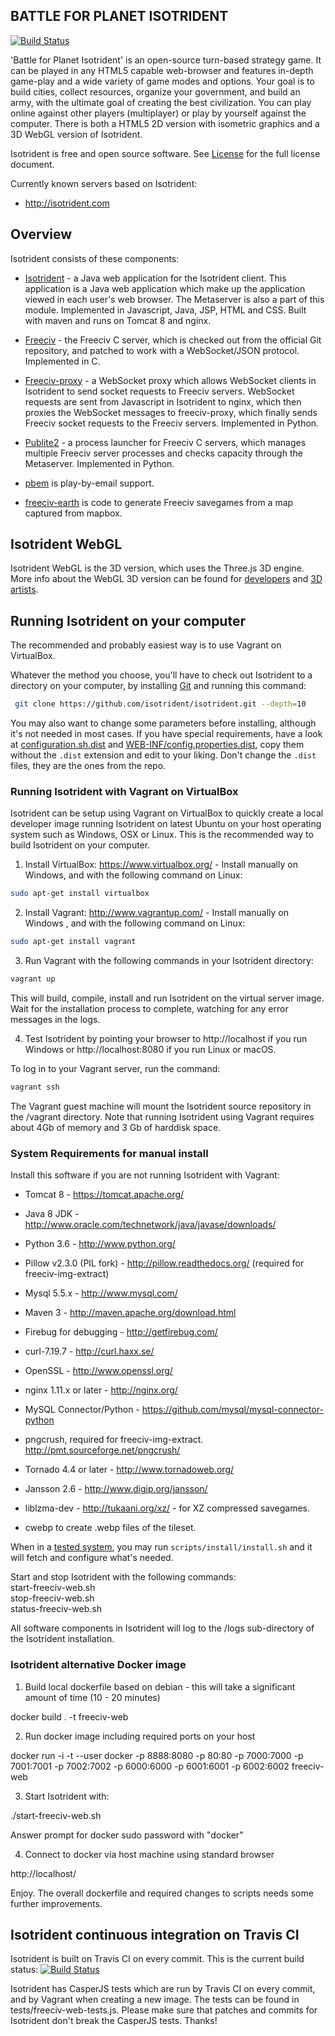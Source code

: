 ﻿BATTLE FOR PLANET ISOTRIDENT
----------------------------

[![Build Status](https://api.travis-ci.org/Isotrident/Isotrident-web.png)](https://travis-ci.org/Isotrident/Isotrident)

'Battle for Planet Isotrident' is an open-source turn-based strategy game. It can be played in any HTML5 capable web-browser and features in-depth game-play and a wide variety of game modes and options. Your goal is to build cities, collect resources, organize your government, and build an army, with the ultimate goal of creating the best civilization. You can play online against other players (multiplayer) or play by yourself against the computer. There is both a HTML5 2D version with isometric graphics and a 3D WebGL version of Isotrident. 

Isotrident is free and open source software. See [License](LICENSE.txt) for the full license document.

Currently known servers based on Isotrident:
- http://isotrident.com


Overview
--------

Isotrident consists of these components:

* [Isotrident](freeciv-web) - a Java web application for the Isotrident client.
  This application is a Java web application which make up the application
  viewed in each user's web browser. The Metaserver is also a part of this module.
  Implemented in Javascript, Java, JSP, HTML and CSS. Built with maven and runs 
  on Tomcat 8 and nginx.

* [Freeciv](freeciv) - the Freeciv C server, which is checked out from the official
  Git repository, and patched to work with a WebSocket/JSON protocol. Implemented in C.

* [Freeciv-proxy](freeciv-proxy) - a WebSocket proxy which allows WebSocket clients in Isotrident
  to send socket requests to Freeciv servers. WebSocket requests are sent from Javascript 
  in Isotrident to nginx, which then proxies the WebSocket messages to freeciv-proxy, 
  which finally sends Freeciv socket requests to the Freeciv servers. Implemented in Python.

* [Publite2](publite2) - a process launcher for Freeciv C servers, which manages
  multiple Freeciv server processes and checks capacity through the Metaserver. 
  Implemented in Python.

* [pbem](pbem) is play-by-email support. 

* [freeciv-earth](freeciv-earth) is code to generate Freeciv savegames from a map captured from mapbox.

Isotrident WebGL
-------------
Isotrident WebGL is the 3D version, which uses the Three.js 3D engine. More info about the WebGL 3D version can be found for [developers](https://github.com/freeciv/freeciv-web/tree/develop/freeciv-web/src/main/webapp/javascript/webgl) and [3D artists](https://github.com/freeciv/freeciv-web/wiki/Contributing-Blender-models-for-Freeciv-WebGL).

Running Isotrident on your computer
------------------------------------
The recommended and probably easiest way is to use Vagrant on VirtualBox.

Whatever the method you choose, you'll have to check out Isotrident to a
directory on your computer, by installing [Git](http://git-scm.com/) and
running this command:
 ```bash
  git clone https://github.com/isotrident/isotrident.git --depth=10
 ```

You may also want to change some parameters before installing, although
it's not needed in most cases. If you have special requirements, have a look
at [configuration.sh.dist](scripts/configuration.sh.dist)
and [WEB-INF/config.properties.dist](freeciv-web/src/main/webapp/WEB-INF/config.properties.dist),
copy them without the `.dist` extension and edit to your liking.
Don't change the `.dist` files, they are the ones from the repo.

### Running Isotrident with Vagrant on VirtualBox

Isotrident can be setup using Vagrant on VirtualBox to quickly create a 
local developer image running Isotrident on latest Ubuntu on your host
operating system such as Windows, OSX or Linux. 
This is the recommended way to build Isotrident on your computer.

1. Install VirtualBox: https://www.virtualbox.org/ - Install manually on Windows, and with the following command on Linux:
 ```bash
sudo apt-get install virtualbox
 ```

2. Install Vagrant: http://www.vagrantup.com/ - Install manually on Windows
, and with the following command on Linux:
 ```bash
sudo apt-get install vagrant
 ```

3. Run Vagrant with the following commands in your Isotrident directory:
 ```bash
 vagrant up
 ```

  This will build, compile, install and run Isotrident on the virtual server image. Wait for the installation process to complete, watching for any error messages in the logs.

4. Test Isotrident by pointing your browser to http://localhost if you run Windows or http://localhost:8080 if you run Linux or macOS.

To log in to your Vagrant server, run the command: 
 ```bash
 vagrant ssh
 ```

The Vagrant guest machine will mount the Isotrident source repository in the /vagrant directory.
Note that running Isotrident using Vagrant requires about 4Gb of memory
and 3 Gb of harddisk space.

### System Requirements for manual install

Install this software if you are not running Isotrident with Vagrant:

- Tomcat 8 - https://tomcat.apache.org/ 

- Java 8 JDK - http://www.oracle.com/technetwork/java/javase/downloads/ 

- Python 3.6 - http://www.python.org/

- Pillow v2.3.0 (PIL fork) - http://pillow.readthedocs.org/
  (required for freeciv-img-extract)

- Mysql 5.5.x - http://www.mysql.com/

- Maven 3 - http://maven.apache.org/download.html

- Firebug for debugging - http://getfirebug.com/

- curl-7.19.7 - http://curl.haxx.se/

- OpenSSL - http://www.openssl.org/

- nginx 1.11.x or later - http://nginx.org/

- MySQL Connector/Python - https://github.com/mysql/mysql-connector-python

- pngcrush, required for freeciv-img-extract.  http://pmt.sourceforge.net/pngcrush/

- Tornado 4.4 or later - http://www.tornadoweb.org/

- Jansson 2.6 - http://www.digip.org/jansson/

- liblzma-dev - http://tukaani.org/xz/ - for XZ compressed savegames.

- cwebp to create .webp files of the tileset.


When in a [tested system](scripts/install/systems),
you may run `scripts/install/install.sh` and it will fetch and configure what's needed.

Start and stop Isotrident with the following commands:  
  start-freeciv-web.sh  
  stop-freeciv-web.sh  
  status-freeciv-web.sh

All software components in Isotrident will log to the /logs sub-directory of the Isotrident installation.

### Isotrident alternative Docker image

1. Build local dockerfile based on debian - this will take a significant amount of time (10 - 20 minutes)

docker build . -t freeciv-web

2. Run docker image including required ports on your host

docker run -i -t --user docker -p 8888:8080 -p 80:80 -p 7000:7000 -p 7001:7001 -p 7002:7002 -p 6000:6000 -p 6001:6001 -p 6002:6002 freeciv-web

3. Start Isotrident with:

./start-freeciv-web.sh

Answer prompt for docker sudo password with "docker"

4. Connect to docker via host machine using standard browser

http://localhost/

Enjoy. The overall dockerfile and required changes to scripts needs some further improvements.

Isotrident continuous integration on Travis CI 
-----------------------------------------------
Isotrident is built on Travis CI on every commit. This is the current build status: [![Build Status](https://api.travis-ci.org/isotrident/isotrident.png)](https://travis-ci.org/isotrident/isotrident)

Isotrident has CasperJS tests which are run by Travis CI on every commit, and by Vagrant when creating a new image. The tests can be found in tests/freeciv-web-tests.js. Please make sure that patches and commits for Isotrident don't break the CasperJS tests. Thanks!

